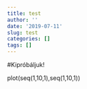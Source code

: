 ```yaml
---
title: test
author: ''
date: '2019-07-11'
slug: test
categories: []
tags: []
---
```


#Kipróbáljuk!


plot(seq(1,10,1),seq(1,10,1))

